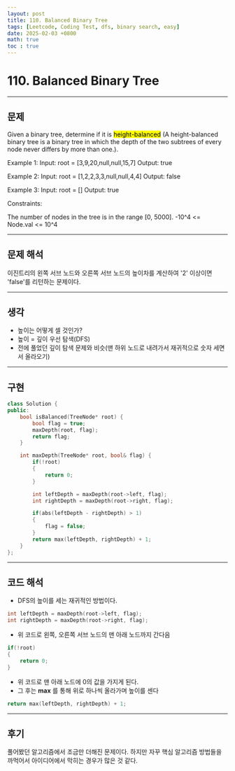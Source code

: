 ```yaml
---
layout: post
title: 110. Balanced Binary Tree
tags: [Leetcode, Coding Test, dfs, binary search, easy]
date: 2025-02-03 +0800
math: true
toc : true
---
```




# 110. Balanced Binary Tree


****


## 문제
Given a binary tree, determine if it is <mark>height-balanced</mark> (A height-balanced binary tree is a binary tree in which the depth of the two subtrees of every node never differs by more than one.).


Example 1:
Input: root = [3,9,20,null,null,15,7]
Output: true


Example 2:
Input: root = [1,2,2,3,3,null,null,4,4]
Output: false


Example 3:
Input: root = []
Output: true
 

Constraints:

The number of nodes in the tree is in the range [0, 5000].
-10^4 <= Node.val <= 10^4



****


## 문제 해석
이진트리의 왼쪽 서브 노드와 오른쪽 서브 노드의 높이차를 계산하여 '2' 이상이면 'false'를 리턴하는 문제이다.



****


## 생각
- 높이는 어떻게 셀 것인가?
- 높이 = 깊이 우선 탐색(DFS)
- 전에 풀었던 깊이 탐색 문제와 비슷(맨 하위 노드로 내려가서 재귀적으로 숫자 세면서 올라오기)



****


## 구현

```cpp
class Solution {
public:
    bool isBalanced(TreeNode* root) {
        bool flag = true;
        maxDepth(root, flag);
        return flag;
    }

    int maxDepth(TreeNode* root, bool& flag) {
        if(!root)
        {
            return 0;
        }

        int leftDepth = maxDepth(root->left, flag);
        int rightDepth = maxDepth(root->right, flag);

        if(abs(leftDepth - rightDepth) > 1)
        {
            flag = false;
        }
        return max(leftDepth, rightDepth) + 1;
    }
};
```



****

## 코드 해석
- DFS의 높이를 세는 재귀적인 방법이다.

```cpp
int leftDepth = maxDepth(root->left, flag);
int rightDepth = maxDepth(root->right, flag);
```

- 위 코드로 왼쪽, 오른쪽 서브 노드의 맨 아래 노드까지 간다음 


```cpp
if(!root)
{
    return 0;
}
```

- 위 코드로 맨 아래 노드에 0의 값을 가지게 된다.
- 그 후는 **max** 를 통해 위로 하나씩 올라가며 높이를 센다

```cpp
return max(leftDepth, rightDepth) + 1;
```


****


## 후기
풀어봤던 알고리즘에서 조금만 더해진 문제이다. 하지만 자꾸 핵심 알고리즘 방법들을 까먹어서 아이디어에서 막히는 경우가 많은 것 같다. 